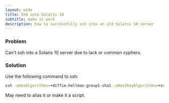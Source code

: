 ```yaml
---
layout: wide
title: SSH into Solaris 10
subtitle: make it work
description: how to successfully ssh into an old Solaris 10 server
---
```


### Problem

Can't ssh into a Solaris 10 server due to lack or common cyphers.



### Solution

Use the following command to ssh:

```bash
ssh -oKexAlgorithms=+diffie-hellman-group1-sha1 -oHostKeyAlgorithms=+ssh-dss -m hmac-sha1-96 user@server
```

May need to alias it or make it a script.
